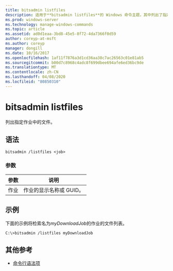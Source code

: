 ```yaml
---
title: bitsadmin listfiles
description: 适用于**bitsadmin listfiles**的 Windows 命令主题，其中列出了指定作业中的文件。
ms.prod: windows-server
ms.technology: manage-windows-commands
ms.topic: article
ms.assetid: ad0d1eaa-3bd8-45e5-8f72-4da7366f0d59
author: coreyp-at-msft
ms.author: coreyp
manager: dongill
ms.date: 10/16/2017
ms.openlocfilehash: 1af11f7876a3d1cd36aa38c7ac26563c01e81ab5
ms.sourcegitcommit: b00d7c8968c4adc8f699dbee694afe6ed36bc9de
ms.translationtype: MT
ms.contentlocale: zh-CN
ms.lasthandoff: 04/08/2020
ms.locfileid: "80850310"
---
```

# <a name="bitsadmin-listfiles"></a>bitsadmin listfiles

列出指定作业中的文件。

## <a name="syntax"></a>语法

```
bitsadmin /listfiles <job>
```

### <a name="parameters"></a>参数

| 参数 | 说明 |
| -------------- | -------------- |
| 作业 | 作业的显示名称或 GUID。 |

## <a name="examples"></a><a name=BKMK_examples></a>示例

下面的示例将检索名为*myDownloadJob*的作业的文件列表。

```
C:\>bitsadmin /listfiles myDownloadJob
```

## <a name="additional-references"></a>其他参考

- [命令行语法项](command-line-syntax-key.md)